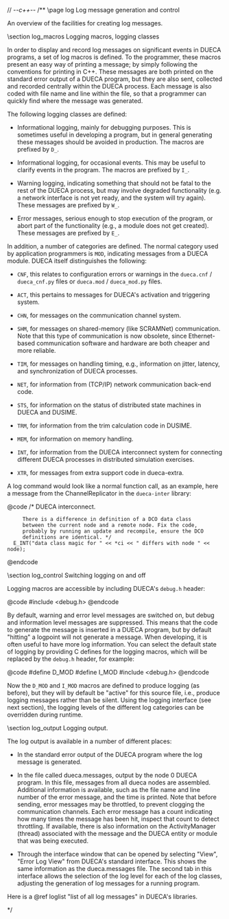 // -*-c++-*-
/**
\page log Log message generation and control

An overview of the facilities for creating log messages.

\section log_macros Logging macros, logging classes

In order to display and record log messages on significant events in
DUECA programs, a set of log macros is defined. To the programmer,
these macros present an easy way of printing a message; by simply
following the conventions for printing in C++. These messages are both
printed on the standard error output of a DUECA program, but they are
also sent, collected and recorded centrally within the DUECA
process. Each message is also coded with file name and line within the
file, so that a programmer can quickly find where the message was
generated.

The following logging classes are defined:

- Informational logging, mainly for debugging purposes. This is
  sometimes useful in developing a program, but in general generating
  these messages should be avoided in production. The macros are
  prefixed by `D_`.

- Informational logging, for occasional events. This may be useful to
  clarify events in the program. The macros are prefixed by `I_`.

- Warning logging, indicating something that should not be fatal to
  the rest of the DUECA process, but may involve degraded
  functionality (e.g. a network interface is not yet ready, and the
  system will try again). These messages are prefixed by `W_`.

- Error messages, serious enough to stop execution of the program, or
  abort part of the functionality (e.g., a module does not get
  created). These messages are prefixed by `E_`.

In addition, a number of categories are defined. The normal category
used by application programmers is `MOD`, indicating messages from a
DUECA module. DUECA itself distinguishes the following:

- `CNF`, this relates to configuration errors or warnings in the
  `dueca.cnf` / `dueca_cnf.py` files or `dueca.mod` / `dueca_mod.py`
  files.

- `ACT`, this pertains to messages for DUECA's activation and
  triggering system.

- `CHN`, for messages on the communication channel system.

- `SHM`, for messages on shared-memory (like SCRAMNet)
  communication. Note that this type of communication is now obsolete,
  since Ethernet-based communication software and hardware are both
  cheaper and more reliable.

- `TIM`, for messages on handling timing, e.g., information on jitter,
  latency, and synchronization of DUECA processes.

- `NET`, for information from (TCP/IP) network communication back-end
  code.

- `STS`, for information on the status of distributed state machines
  in DUECA and DUSIME.

- `TRM`, for information from the trim calculation code in DUSIME.

- `MEM`, for information on memory handling.

- `INT`, for information from the DUECA interconnect system for
  connecting different DUECA processes in distributed simulation
  exercises.

- `XTR`, for messages from extra support code in dueca-extra.

A log command would look like a normal function call, as an example,
here a message from the ChannelReplicator in the `dueca-inter` library:

@code
      /* DUECA interconnect.

         There is a difference in definition of a DCO data class
         between the current node and a remote node. Fix the code,
         probably by running an update and recompile, ensure the DCO
         definitions are identical. */
      E_INT("data class magic for " << *ci << " differs with node " << node); 
@endcode

\section log_control Switching logging on and off

Logging macros are accessible by including DUECA's `debug.h` header:

@code
#include <debug.h>
@endcode

By default, warning and error level messages are switched on, but debug and information level messages are suppressed. This means that the code to generate the message is inserted in a DUECA program, but by default "hitting" a logpoint will not generate a message. When developing, it is often useful to have more log information. You can select the default state of logging by providing C defines for the logging macros, which will be replaced by the `debug.h` header, for example:

@code
#define D_MOD
#define I_MOD
#include <debug.h>
@endcode

Now the `D_MOD` and `I_MOD` macros are defined to produce logging (as before), but they will by default be "active" for this source file, i.e., produce logging messages rather than be silent. Using the logging interface (see next section), the logging levels of the different log categories can be overridden during runtime.

\section log_output Logging output.

The log output is available in a number of different places:

  - In the standard error output of the DUECA program where the log message is generated.

  - In the file called dueca.messages, output by the node 0 DUECA program. In this file, messages from all dueca nodes are assembled. Additional information is available, such as the file name and line number of the error message, and the time is printed. Note that before sending, error messages may be throttled, to prevent clogging the communication channels. Each error message has a count indicating how many times the message has been hit, inspect that count to detect throttling. If available, there is also information on the ActivityManager (thread) associated with the message and the DUECA entity or module that was being executed.

  - Through the interface window that can be opened by selecting "View", "Error Log View" from DUECA's standard interface. This shows the same information as the dueca.messages file. The second tab in this interface allows the selection of the log level for each of the log classes, adjusting the generation of log messages for a running program.

Here is a @ref loglist "list of all log messages" in DUECA's libraries.

*/
